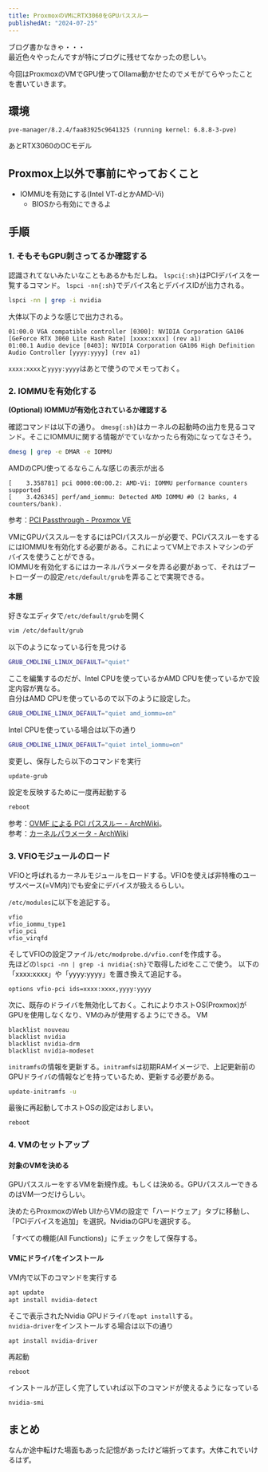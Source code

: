 ```yaml
---
title: ProxmoxのVMにRTX3060をGPUパススルー
publishedAt: "2024-07-25"
---
```


ブログ書かなきゃ・・・  
最近色々やったんですが特にブログに残せてなかったの悲しい。

今回はProxmoxのVMでGPU使ってOllama動かせたのでメモがてらやったことを書いていきます。

## 環境

```
pve-manager/8.2.4/faa83925c9641325 (running kernel: 6.8.8-3-pve)
```

あとRTX3060のOCモデル

## Proxmox上以外で事前にやっておくこと

- IOMMUを有効にする(Intel VT-dとかAMD-Vi)
  - BIOSから有効にできるよ

## 手順

### 1. そもそもGPU刺さってるか確認する

認識されてないみたいなこともあるかもだしね。
`lspci{:sh}`はPCIデバイスを一覧するコマンド。
`lspci -nn{:sh}`でデバイス名とデバイスIDが出力される。

```sh
lspci -nn | grep -i nvidia
```

大体以下のような感じで出力される。

```
01:00.0 VGA compatible controller [0300]: NVIDIA Corporation GA106 [GeForce RTX 3060 Lite Hash Rate] [xxxx:xxxx] (rev a1)
01:00.1 Audio device [0403]: NVIDIA Corporation GA106 High Definition Audio Controller [yyyy:yyyy] (rev a1)
```

`xxxx:xxxx`と`yyyy:yyyy`はあとで使うのでメモっておく。

### 2. IOMMUを有効化する

**(Optional) IOMMUが有効化されているか確認する**

確認コマンドは以下の通り。
`dmesg{:sh}`はカーネルの起動時の出力を見るコマンド。そこにIOMMUに関する情報がでていなかったら有効になってなさそう。

```sh
dmesg | grep -e DMAR -e IOMMU
```

AMDのCPU使ってるならこんな感じの表示が出る

```
[    3.358781] pci 0000:00:00.2: AMD-Vi: IOMMU performance counters supported
[    3.426345] perf/amd_iommu: Detected AMD IOMMU #0 (2 banks, 4 counters/bank).
```

参考：[PCI Passthrough - Proxmox VE](https://pve.proxmox.com/wiki/PCI_Passthrough#Verify_IOMMU_is_enabled)

VMにGPUパススルーをするにはPCIパススルーが必要で、PCIパススルーをするにはIOMMUを有効化する必要がある。これによってVM上でホストマシンのデバイスを使うことができる。  
IOMMUを有効化するにはカーネルパラメータを弄る必要があって、それはブートローダーの設定`/etc/default/grub`を弄ることで実現できる。

#### 本題

好きなエディタで`/etc/default/grub`を開く

```sh
vim /etc/default/grub
```

以下のようになっている行を見つける

```sh
GRUB_CMDLINE_LINUX_DEFAULT="quiet"
```

ここを編集するのだが、Intel CPUを使っているかAMD CPUを使っているかで設定内容が異なる。  
自分はAMD CPUを使っているので以下のように設定した。

```sh
GRUB_CMDLINE_LINUX_DEFAULT="quiet amd_iommu=on"
```

Intel CPUを使っている場合は以下の通り

```sh
GRUB_CMDLINE_LINUX_DEFAULT="quiet intel_iommu=on"
```

変更し、保存したら以下のコマンドを実行

```sh
update-grub
```

設定を反映するために一度再起動する

```sh
reboot
```

参考：[OVMF による PCI パススルー - ArchWiki](https://wiki.archlinux.jp/index.php/OVMF_%E3%81%AB%E3%82%88%E3%82%8B_PCI_%E3%83%91%E3%82%B9%E3%82%B9%E3%83%AB%E3%83%BC#IOMMU_.E3.81.AE.E6.9C.89.E5.8A.B9.E5.8C.96)。  
参考：[カーネルパラメータ - ArchWiki](https://wiki.archlinux.jp/index.php/%E3%82%AB%E3%83%BC%E3%83%8D%E3%83%AB%E3%83%91%E3%83%A9%E3%83%A1%E3%83%BC%E3%82%BF)

### 3. VFIOモジュールのロード

VFIOと呼ばれるカーネルモジュールをロードする。VFIOを使えば非特権のユーザスペース(=VM内)でも安全にデバイスが扱えるらしい。

`/etc/modules`に以下を追記する。

```
vfio
vfio_iommu_type1
vfio_pci
vfio_virqfd
```

そしてVFIOの設定ファイル`/etc/modprobe.d/vfio.conf`を作成する。  
先ほどの`lspci -nn | grep -i nvidia{:sh}`で取得したidをここで使う。
以下の「xxxx:xxxx」や「yyyy:yyyy」を置き換えて追記する。

```
options vfio-pci ids=xxxx:xxxx,yyyy:yyyy
```

次に、既存のドライバを無効化しておく。これによりホストOS(Proxmox)がGPUを使用しなくなり、VMのみが使用するようにできる。
VM

```
blacklist nouveau
blacklist nvidia
blacklist nvidia-drm
blacklist nvidia-modeset
```

`initramfs`の情報を更新する。`initramfs`は初期RAMイメージで、上記更新前のGPUドライバの情報などを持っているため、更新する必要がある。

```sh
update-initramfs -u
```

最後に再起動してホストOSの設定はおしまい。

```sh
reboot
```

### 4. VMのセットアップ

#### 対象のVMを決める

GPUパススルーをするVMを新規作成。もしくは決める。GPUパススルーできるのはVM一つだけらしい。

決めたらProxmoxのWeb UIからVMの設定で「ハードウェア」タブに移動し、「PCIデバイスを追加」を選択。NvidiaのGPUを選択する。

「すべての機能(All Functions)」にチェックをして保存する。

#### VMにドライバをインストール

VM内で以下のコマンドを実行する

```sh
apt update
apt install nvidia-detect
```

そこで表示されたNvidia GPUドライバを`apt install`する。  
`nvidia-driver`をインストールする場合は以下の通り

```
apt install nvidia-driver
```

再起動

```
reboot
```

インストールが正しく完了していれば以下のコマンドが使えるようになっている

```
nvidia-smi
```

## まとめ

なんか途中転けた場面もあった記憶があったけど端折ってます。大体これでいけるはず。
